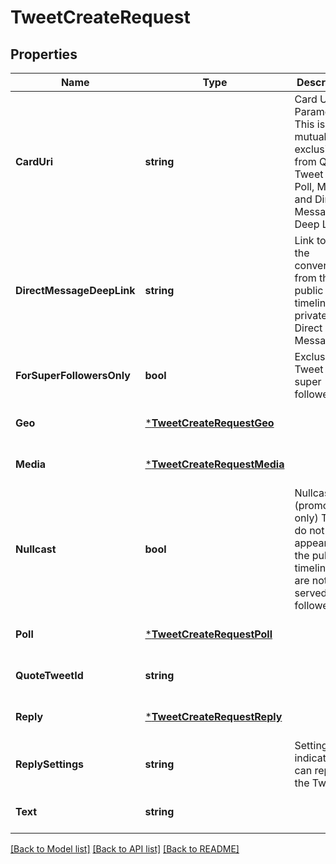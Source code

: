 # TweetCreateRequest

## Properties
Name | Type | Description | Notes
------------ | ------------- | ------------- | -------------
**CardUri** | **string** | Card Uri Parameter. This is mutually exclusive from Quote Tweet Id, Poll, Media, and Direct Message Deep Link. | [optional] [default to null]
**DirectMessageDeepLink** | **string** | Link to take the conversation from the public timeline to a private Direct Message. | [optional] [default to null]
**ForSuperFollowersOnly** | **bool** | Exclusive Tweet for super followers. | [optional] [default to false]
**Geo** | [***TweetCreateRequestGeo**](TweetCreateRequest_geo.md) |  | [optional] [default to null]
**Media** | [***TweetCreateRequestMedia**](TweetCreateRequest_media.md) |  | [optional] [default to null]
**Nullcast** | **bool** | Nullcasted (promoted-only) Tweets do not appear in the public timeline and are not served to followers. | [optional] [default to false]
**Poll** | [***TweetCreateRequestPoll**](TweetCreateRequest_poll.md) |  | [optional] [default to null]
**QuoteTweetId** | **string** |  | [optional] [default to null]
**Reply** | [***TweetCreateRequestReply**](TweetCreateRequest_reply.md) |  | [optional] [default to null]
**ReplySettings** | **string** | Settings to indicate who can reply to the Tweet. | [optional] [default to null]
**Text** | **string** |  | [optional] [default to null]

[[Back to Model list]](../README.md#documentation-for-models) [[Back to API list]](../README.md#documentation-for-api-endpoints) [[Back to README]](../README.md)

